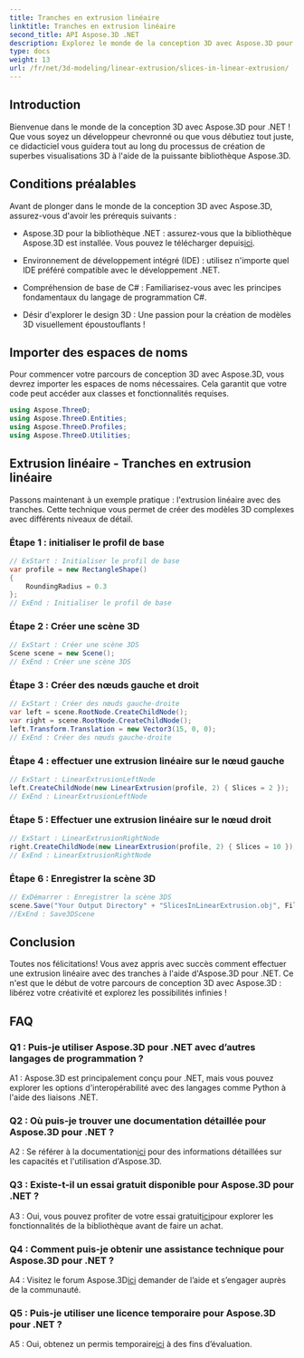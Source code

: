```yaml
---
title: Tranches en extrusion linéaire
linktitle: Tranches en extrusion linéaire
second_title: API Aspose.3D .NET
description: Explorez le monde de la conception 3D avec Aspose.3D pour .NET. Créez de superbes modèles à l’aide de notre didacticiel d’extrusion linéaire.
type: docs
weight: 13
url: /fr/net/3d-modeling/linear-extrusion/slices-in-linear-extrusion/
---
```

## Introduction

Bienvenue dans le monde de la conception 3D avec Aspose.3D pour .NET ! Que vous soyez un développeur chevronné ou que vous débutiez tout juste, ce didacticiel vous guidera tout au long du processus de création de superbes visualisations 3D à l'aide de la puissante bibliothèque Aspose.3D.

## Conditions préalables

Avant de plonger dans le monde de la conception 3D avec Aspose.3D, assurez-vous d'avoir les prérequis suivants :

-  Aspose.3D pour la bibliothèque .NET : assurez-vous que la bibliothèque Aspose.3D est installée. Vous pouvez le télécharger depuis[ici](https://releases.aspose.com/3d/net/).

- Environnement de développement intégré (IDE) : utilisez n'importe quel IDE préféré compatible avec le développement .NET.

- Compréhension de base de C# : Familiarisez-vous avec les principes fondamentaux du langage de programmation C#.

- Désir d'explorer le design 3D : Une passion pour la création de modèles 3D visuellement époustouflants !

## Importer des espaces de noms

Pour commencer votre parcours de conception 3D avec Aspose.3D, vous devrez importer les espaces de noms nécessaires. Cela garantit que votre code peut accéder aux classes et fonctionnalités requises.

```csharp
using Aspose.ThreeD;
using Aspose.ThreeD.Entities;
using Aspose.ThreeD.Profiles;
using Aspose.ThreeD.Utilities;
```

## Extrusion linéaire - Tranches en extrusion linéaire

Passons maintenant à un exemple pratique : l'extrusion linéaire avec des tranches. Cette technique vous permet de créer des modèles 3D complexes avec différents niveaux de détail.

### Étape 1 : initialiser le profil de base

```csharp
// ExStart : Initialiser le profil de base
var profile = new RectangleShape()
{
    RoundingRadius = 0.3
};
// ExEnd : Initialiser le profil de base
```

### Étape 2 : Créer une scène 3D

```csharp
// ExStart : Créer une scène 3DS
Scene scene = new Scene();
// ExEnd : Créer une scène 3DS
```

### Étape 3 : Créer des nœuds gauche et droit

```csharp
// ExStart : Créer des nœuds gauche-droite
var left = scene.RootNode.CreateChildNode();
var right = scene.RootNode.CreateChildNode();
left.Transform.Translation = new Vector3(15, 0, 0);
// ExEnd : Créer des nœuds gauche-droite
```

### Étape 4 : effectuer une extrusion linéaire sur le nœud gauche

```csharp
// ExStart : LinearExtrusionLeftNode
left.CreateChildNode(new LinearExtrusion(profile, 2) { Slices = 2 });
// ExEnd : LinearExtrusionLeftNode
```

### Étape 5 : Effectuer une extrusion linéaire sur le nœud droit

```csharp
// ExStart : LinearExtrusionRightNode
right.CreateChildNode(new LinearExtrusion(profile, 2) { Slices = 10 });
// ExEnd : LinearExtrusionRightNode
```

### Étape 6 : Enregistrer la scène 3D

```csharp
// ExDémarrer : Enregistrer la scène 3DS
scene.Save("Your Output Directory" + "SlicesInLinearExtrusion.obj", FileFormat.WavefrontOBJ);
//ExEnd : Save3DScene
```

## Conclusion

Toutes nos félicitations! Vous avez appris avec succès comment effectuer une extrusion linéaire avec des tranches à l'aide d'Aspose.3D pour .NET. Ce n'est que le début de votre parcours de conception 3D avec Aspose.3D : libérez votre créativité et explorez les possibilités infinies !

## FAQ

### Q1 : Puis-je utiliser Aspose.3D pour .NET avec d’autres langages de programmation ?

A1 : Aspose.3D est principalement conçu pour .NET, mais vous pouvez explorer les options d'interopérabilité avec des langages comme Python à l'aide des liaisons .NET.

### Q2 : Où puis-je trouver une documentation détaillée pour Aspose.3D pour .NET ?

 A2 : Se référer à la documentation[ici](https://reference.aspose.com/3d/net/) pour des informations détaillées sur les capacités et l'utilisation d'Aspose.3D.

### Q3 : Existe-t-il un essai gratuit disponible pour Aspose.3D pour .NET ?

 A3 : Oui, vous pouvez profiter de votre essai gratuit[ici](https://releases.aspose.com/)pour explorer les fonctionnalités de la bibliothèque avant de faire un achat.

### Q4 : Comment puis-je obtenir une assistance technique pour Aspose.3D pour .NET ?

 A4 : Visitez le forum Aspose.3D[ici](https://forum.aspose.com/c/3d/18) demander de l’aide et s’engager auprès de la communauté.

### Q5 : Puis-je utiliser une licence temporaire pour Aspose.3D pour .NET ?

 A5 : Oui, obtenez un permis temporaire[ici](https://purchase.aspose.com/temporary-license/) à des fins d’évaluation.